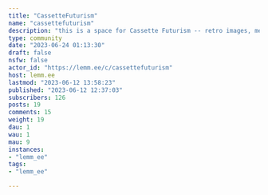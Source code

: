 ```yaml
---
title: "CassetteFuturism" 
name: "cassettefuturism"
description: "this is a space for Cassette Futurism -- retro images, media, design and technology from the 70s and 80s*reposts to get started, mods welcome"
type: community
date: "2023-06-24 01:13:30"
draft: false
nsfw: false
actor_id: "https://lemm.ee/c/cassettefuturism"
host: lemm.ee
lastmod: "2023-06-12 13:58:23"
published: "2023-06-12 12:37:03"
subscribers: 126
posts: 19
comments: 15
weight: 19
dau: 1
wau: 1
mau: 9
instances:
- "lemm_ee"
tags: 
- "lemm_ee"

---
```

